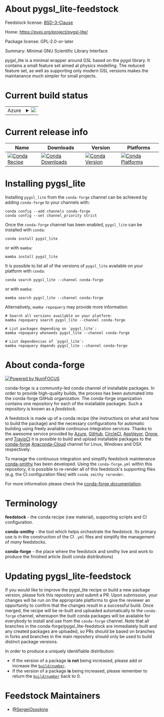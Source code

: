 About pygsl_lite-feedstock
==========================

Feedstock license: [BSD-3-Clause](https://github.com/conda-forge/pygsl_lite-feedstock/blob/main/LICENSE.txt)

Home: https://pypi.org/project/pygsl-lite/

Package license: GPL-2.0-or-later

Summary: Minimal GNU Scientific Library Interface

pygsl_lite is a minimal wrapper around GSL based on the pygsl library.
It contains a small feature set aimed at physics modelling. The reduced
feature set, as well as supporting only modern GSL versions makes the
maintanance much simpler for small projects.


Current build status
====================


<table>
    
  <tr>
    <td>Azure</td>
    <td>
      <details>
        <summary>
          <a href="https://dev.azure.com/conda-forge/feedstock-builds/_build/latest?definitionId=19092&branchName=main">
            <img src="https://dev.azure.com/conda-forge/feedstock-builds/_apis/build/status/pygsl_lite-feedstock?branchName=main">
          </a>
        </summary>
        <table>
          <thead><tr><th>Variant</th><th>Status</th></tr></thead>
          <tbody><tr>
              <td>linux_64_python3.10.____cpython</td>
              <td>
                <a href="https://dev.azure.com/conda-forge/feedstock-builds/_build/latest?definitionId=19092&branchName=main">
                  <img src="https://dev.azure.com/conda-forge/feedstock-builds/_apis/build/status/pygsl_lite-feedstock?branchName=main&jobName=linux&configuration=linux%20linux_64_python3.10.____cpython" alt="variant">
                </a>
              </td>
            </tr><tr>
              <td>linux_64_python3.8.____73_pypy</td>
              <td>
                <a href="https://dev.azure.com/conda-forge/feedstock-builds/_build/latest?definitionId=19092&branchName=main">
                  <img src="https://dev.azure.com/conda-forge/feedstock-builds/_apis/build/status/pygsl_lite-feedstock?branchName=main&jobName=linux&configuration=linux%20linux_64_python3.8.____73_pypy" alt="variant">
                </a>
              </td>
            </tr><tr>
              <td>linux_64_python3.8.____cpython</td>
              <td>
                <a href="https://dev.azure.com/conda-forge/feedstock-builds/_build/latest?definitionId=19092&branchName=main">
                  <img src="https://dev.azure.com/conda-forge/feedstock-builds/_apis/build/status/pygsl_lite-feedstock?branchName=main&jobName=linux&configuration=linux%20linux_64_python3.8.____cpython" alt="variant">
                </a>
              </td>
            </tr><tr>
              <td>linux_64_python3.9.____73_pypy</td>
              <td>
                <a href="https://dev.azure.com/conda-forge/feedstock-builds/_build/latest?definitionId=19092&branchName=main">
                  <img src="https://dev.azure.com/conda-forge/feedstock-builds/_apis/build/status/pygsl_lite-feedstock?branchName=main&jobName=linux&configuration=linux%20linux_64_python3.9.____73_pypy" alt="variant">
                </a>
              </td>
            </tr><tr>
              <td>linux_64_python3.9.____cpython</td>
              <td>
                <a href="https://dev.azure.com/conda-forge/feedstock-builds/_build/latest?definitionId=19092&branchName=main">
                  <img src="https://dev.azure.com/conda-forge/feedstock-builds/_apis/build/status/pygsl_lite-feedstock?branchName=main&jobName=linux&configuration=linux%20linux_64_python3.9.____cpython" alt="variant">
                </a>
              </td>
            </tr><tr>
              <td>osx_64_python3.10.____cpython</td>
              <td>
                <a href="https://dev.azure.com/conda-forge/feedstock-builds/_build/latest?definitionId=19092&branchName=main">
                  <img src="https://dev.azure.com/conda-forge/feedstock-builds/_apis/build/status/pygsl_lite-feedstock?branchName=main&jobName=osx&configuration=osx%20osx_64_python3.10.____cpython" alt="variant">
                </a>
              </td>
            </tr><tr>
              <td>osx_64_python3.8.____73_pypy</td>
              <td>
                <a href="https://dev.azure.com/conda-forge/feedstock-builds/_build/latest?definitionId=19092&branchName=main">
                  <img src="https://dev.azure.com/conda-forge/feedstock-builds/_apis/build/status/pygsl_lite-feedstock?branchName=main&jobName=osx&configuration=osx%20osx_64_python3.8.____73_pypy" alt="variant">
                </a>
              </td>
            </tr><tr>
              <td>osx_64_python3.8.____cpython</td>
              <td>
                <a href="https://dev.azure.com/conda-forge/feedstock-builds/_build/latest?definitionId=19092&branchName=main">
                  <img src="https://dev.azure.com/conda-forge/feedstock-builds/_apis/build/status/pygsl_lite-feedstock?branchName=main&jobName=osx&configuration=osx%20osx_64_python3.8.____cpython" alt="variant">
                </a>
              </td>
            </tr><tr>
              <td>osx_64_python3.9.____73_pypy</td>
              <td>
                <a href="https://dev.azure.com/conda-forge/feedstock-builds/_build/latest?definitionId=19092&branchName=main">
                  <img src="https://dev.azure.com/conda-forge/feedstock-builds/_apis/build/status/pygsl_lite-feedstock?branchName=main&jobName=osx&configuration=osx%20osx_64_python3.9.____73_pypy" alt="variant">
                </a>
              </td>
            </tr><tr>
              <td>osx_64_python3.9.____cpython</td>
              <td>
                <a href="https://dev.azure.com/conda-forge/feedstock-builds/_build/latest?definitionId=19092&branchName=main">
                  <img src="https://dev.azure.com/conda-forge/feedstock-builds/_apis/build/status/pygsl_lite-feedstock?branchName=main&jobName=osx&configuration=osx%20osx_64_python3.9.____cpython" alt="variant">
                </a>
              </td>
            </tr>
          </tbody>
        </table>
      </details>
    </td>
  </tr>
</table>

Current release info
====================

| Name | Downloads | Version | Platforms |
| --- | --- | --- | --- |
| [![Conda Recipe](https://img.shields.io/badge/recipe-pygsl_lite-green.svg)](https://anaconda.org/conda-forge/pygsl_lite) | [![Conda Downloads](https://img.shields.io/conda/dn/conda-forge/pygsl_lite.svg)](https://anaconda.org/conda-forge/pygsl_lite) | [![Conda Version](https://img.shields.io/conda/vn/conda-forge/pygsl_lite.svg)](https://anaconda.org/conda-forge/pygsl_lite) | [![Conda Platforms](https://img.shields.io/conda/pn/conda-forge/pygsl_lite.svg)](https://anaconda.org/conda-forge/pygsl_lite) |

Installing pygsl_lite
=====================

Installing `pygsl_lite` from the `conda-forge` channel can be achieved by adding `conda-forge` to your channels with:

```
conda config --add channels conda-forge
conda config --set channel_priority strict
```

Once the `conda-forge` channel has been enabled, `pygsl_lite` can be installed with `conda`:

```
conda install pygsl_lite
```

or with `mamba`:

```
mamba install pygsl_lite
```

It is possible to list all of the versions of `pygsl_lite` available on your platform with `conda`:

```
conda search pygsl_lite --channel conda-forge
```

or with `mamba`:

```
mamba search pygsl_lite --channel conda-forge
```

Alternatively, `mamba repoquery` may provide more information:

```
# Search all versions available on your platform:
mamba repoquery search pygsl_lite --channel conda-forge

# List packages depending on `pygsl_lite`:
mamba repoquery whoneeds pygsl_lite --channel conda-forge

# List dependencies of `pygsl_lite`:
mamba repoquery depends pygsl_lite --channel conda-forge
```


About conda-forge
=================

[![Powered by
NumFOCUS](https://img.shields.io/badge/powered%20by-NumFOCUS-orange.svg?style=flat&colorA=E1523D&colorB=007D8A)](https://numfocus.org)

conda-forge is a community-led conda channel of installable packages.
In order to provide high-quality builds, the process has been automated into the
conda-forge GitHub organization. The conda-forge organization contains one repository
for each of the installable packages. Such a repository is known as a *feedstock*.

A feedstock is made up of a conda recipe (the instructions on what and how to build
the package) and the necessary configurations for automatic building using freely
available continuous integration services. Thanks to the awesome service provided by
[Azure](https://azure.microsoft.com/en-us/services/devops/), [GitHub](https://github.com/),
[CircleCI](https://circleci.com/), [AppVeyor](https://www.appveyor.com/),
[Drone](https://cloud.drone.io/welcome), and [TravisCI](https://travis-ci.com/)
it is possible to build and upload installable packages to the
[conda-forge](https://anaconda.org/conda-forge) [Anaconda-Cloud](https://anaconda.org/)
channel for Linux, Windows and OSX respectively.

To manage the continuous integration and simplify feedstock maintenance
[conda-smithy](https://github.com/conda-forge/conda-smithy) has been developed.
Using the ``conda-forge.yml`` within this repository, it is possible to re-render all of
this feedstock's supporting files (e.g. the CI configuration files) with ``conda smithy rerender``.

For more information please check the [conda-forge documentation](https://conda-forge.org/docs/).

Terminology
===========

**feedstock** - the conda recipe (raw material), supporting scripts and CI configuration.

**conda-smithy** - the tool which helps orchestrate the feedstock.
                   Its primary use is in the construction of the CI ``.yml`` files
                   and simplify the management of *many* feedstocks.

**conda-forge** - the place where the feedstock and smithy live and work to
                  produce the finished article (built conda distributions)


Updating pygsl_lite-feedstock
=============================

If you would like to improve the pygsl_lite recipe or build a new
package version, please fork this repository and submit a PR. Upon submission,
your changes will be run on the appropriate platforms to give the reviewer an
opportunity to confirm that the changes result in a successful build. Once
merged, the recipe will be re-built and uploaded automatically to the
`conda-forge` channel, whereupon the built conda packages will be available for
everybody to install and use from the `conda-forge` channel.
Note that all branches in the conda-forge/pygsl_lite-feedstock are
immediately built and any created packages are uploaded, so PRs should be based
on branches in forks and branches in the main repository should only be used to
build distinct package versions.

In order to produce a uniquely identifiable distribution:
 * If the version of a package **is not** being increased, please add or increase
   the [``build/number``](https://docs.conda.io/projects/conda-build/en/latest/resources/define-metadata.html#build-number-and-string).
 * If the version of a package **is** being increased, please remember to return
   the [``build/number``](https://docs.conda.io/projects/conda-build/en/latest/resources/define-metadata.html#build-number-and-string)
   back to 0.

Feedstock Maintainers
=====================

* [@SergeiOssokine](https://github.com/SergeiOssokine/)

